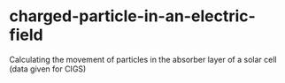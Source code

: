 # charged-particle-in-an-electric-field
Calculating the movement of particles in the absorber layer of a solar cell (data given for CIGS)
